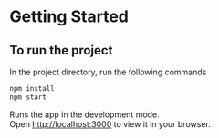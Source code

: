 # Getting Started

## To run the project

In the project directory, run the following commands

```bash
npm install
npm start
```

Runs the app in the development mode.\
Open [http://localhost:3000](http://localhost:3000) to view it in your browser.
